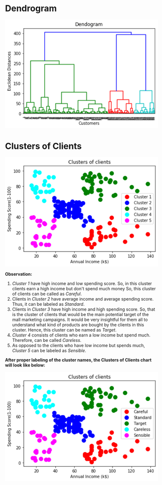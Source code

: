 # Dendrogram

<img src="Visualization/Dendrogram.jpeg" width="600px">

# Clusters of Clients

<img src="Visualization/Clusters of Clients.jpeg" width="600px">

**Observation:**
1. *Cluster 1* have high income and low spending score. So, in this cluster clients earn a high income but don't spend much money So, this cluster of clients can be called as *Careful*.
2. Clients in *Cluster 2* have average income and average spending score. Thus, it can be labeled as *Standard*.
3. Clients in *Cluster 3* have high income and high spending score. So, that is the cluster of clients that would be the main potential target of the mall marketing campaigns. It would be very insightful for them all to understand what kind of products are bought by the clients in this cluster. Hence, this cluster can be named as *Target*.
4. *Cluster 4* consists of clients who earn a low income but spend much. Therefore, can be called *Careless*.
5. As opposed to the clients who have low income but spends much, *Cluster 5* can be labeled as *Sensible*.

**After proper labeling of the cluster names, the Clusters of Clients chart will look like below:**

<img src="Visualization/Clusters of Clients (with Labels).jpeg" width="600px">
